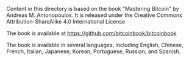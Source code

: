 
Content in this directory is based on the book "Mastering Bitcoin" by Andreas M. Antonopoulos. It is released under the Creative Commons Attribution-ShareAlike 4.0 International License

The book is available at https://github.com/bitcoinbook/bitcoinbook

The book is available in several languages, including English, Chinese, French, Italian, Japanese, Korean, Portuguese, Russian, and Spanish.


